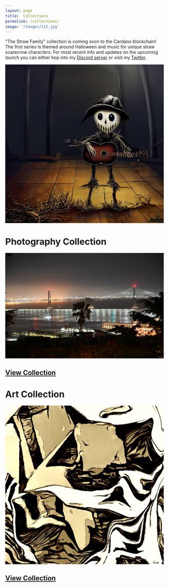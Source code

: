 ```yaml
---
layout: page
title:  Collections
permalink: /collections/
image: '/images/112.jpg'
---
```


"The Straw Family" collection is coming soon to the Cardano blockchain! The first series is themed around Halloween and music for unique straw scarecrow characters. For most recent info and updates on the upcoming launch you can either hop into my [Discord server](https://discord.gg/H3pzcetN) or visit my [Twitter](https://twitter.com/vizdotlife). 

![](/images/straw-family/straw-4.jpg) 

# Photography Collection
![](/images/photography/cnfts/VizDotLifePhotographySeriesOne0035resized_25.jpg) 
## [View Collection](https://www.jpg.store/collection/vizlifephotoscollection)

# Art Collection
![](/images/art-collection/6.jpg) 
## [View Collection](https://www.jpg.store/collection/vizlifeartcollection)
